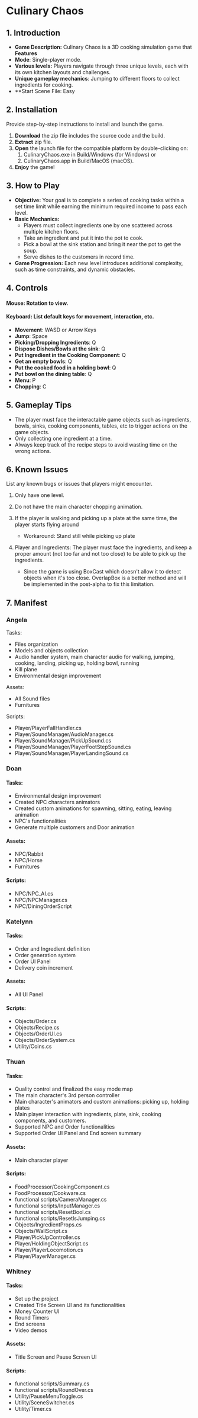 # Culinary Chaos

## 1. **Introduction**

-   **Game Description:** Culinary Chaos is a 3D cooking simulation game that **Features**
-   **Mode**: Single-player mode.
-   **Various levels:** Players navigate through three unique levels, each with its own kitchen layouts and challenges.
-   **Unique gameplay mechanics**: Jumping to different floors to collect ingredients for cooking.
-   **Start Scene File: Easy

## 2. **Installation**

Provide step-by-step instructions to install and launch the game.

1. **Download** the zip file includes the source code and the build.
2. **Extract** zip file.
3. **Open** the launch file for the compatible platform by double-clicking on:
    1. CulinaryChaos.exe in Build/Windows (for Windows) or
    2. CulinaryChaos.app in Build/MacOS (macOS).
4. **Enjoy** the game\!

## 3. **How to Play**

-   **Objective:** Your goal is to complete a series of cooking tasks within a set time limit while earning the minimum required income to pass each level.
-   **Basic Mechanics:**
    -   Players must collect ingredients one by one scattered across multiple kitchen floors.
    -   Take an ingredient and put it into the pot to cook.
    -   Pick a bowl at the sink station and bring it near the pot to get the soup.
    -   Serve dishes to the customers in record time.
-   **Game Progression:** Each new level introduces additional complexity, such as time constraints, and dynamic obstacles.

## 4. **Controls**

#### **Mouse:** Rotation to view.

#### **Keyboard:** List default keys for movement, interaction, etc.

-   **Movement**: WASD or Arrow Keys
-   **Jump**: Space
-   **Picking/Dropping Ingredients**: Q
-   **Dispose Dishes/Bowls at the sink**: Q
-   **Put Ingredient in the Cooking Component**: Q
-   **Get an empty bowls**: Q
-   **Put the cooked food in a holding bowl**: Q
-   **Put bowl on the dining table**: Q
-   **Menu**: P
-   **Chopping**: C

## 5. **Gameplay Tips**

-   The player must face the interactable game objects such as ingredients, bowls, sinks, cooking components, tables, etc to trigger actions on the game objects.
-   Only collecting one ingredient at a time.
-   Always keep track of the recipe steps to avoid wasting time on the wrong actions.

## 6. **Known Issues**

List any known bugs or issues that players might encounter.

1.  Only have one level.
2.  Do not have the main character chopping animation.
3.  If the player is walking and picking up a plate at the same time, the player starts flying around

    -   Workaround: Stand still while picking up plate

4.  Player and Ingredients: The player must face the ingredients, and keep a proper amount (not too far and not too close) to be able to pick up the ingredients.

    -   Since the game is using BoxCast which doesn't allow it to detect objects when it's too close. OverlapBox is a better method and will be implemented in the post-alpha to fix this limitation.

## 7. **Manifest**

### **Angela**

Tasks:

-   Files organization
-   Models and objects collection
-   Audio handler system, main character audio for walking, jumping, cooking, landing, picking up, holding bowl, running
-   Kill plane
-   Environmental design improvement

Assets:

-   All Sound files
-   Furnitures

Scripts:

-   Player/PlayerFallHandler.cs
-   Player/SoundManager/AudioManager.cs
-   Player/SoundManager/PickUpSound.cs
-   Player/SoundManager/PlayerFootStepSound.cs
-   Player/SoundManager/PlayerLandingSound.cs

### **Doan**

#### Tasks:

-   Environmental design improvement
-   Created NPC characters animators
-   Created custom animations for spawning, sitting, eating, leaving animation
-   NPC's functionalities
-   Generate multiple customers and Door animation

#### Assets:

-   NPC/Rabbit
-   NPC/Horse
-   Furnitures

#### Scripts:

-   NPC/NPC_AI.cs
-   NPC/NPCManager.cs
-   NPC/DiningOrderScript

### **Katelynn**

#### Tasks:

-   Order and Ingredient definition
-   Order generation system
-   Order UI Panel
-   Delivery coin increment

#### Assets:

-   All UI Panel

#### Scripts:

-   Objects/Order.cs
-   Objects/Recipe.cs
-   Objects/OrderUI.cs
-   Objects/OrderSystem.cs
-   Utility/Coins.cs

### **Thuan**

#### Tasks:

-   Quality control and finalized the easy mode map
-   The main character's 3rd person controller
-   Main character's animators and custom animations: picking up, holding plates
-   Main player interaction with ingredients, plate, sink, cooking components, and customers.
-   Supported NPC and Order functionalities
-   Supported Order UI Panel and End screen summary

#### Assets:

-   Main character player

#### Scripts:

-   FoodProcessor/CookingComponent.cs
-   FoodProcessor/Cookware.cs
-   functional scripts/CameraManager.cs
-   functional scripts/InputManager.cs
-   functional scripts/ResetBool.cs
-   functional scripts/ResetIsJumping.cs
-   Objects/IngredientProps.cs
-   Objects/WallScript.cs
-   Player/PickUpController.cs
-   Player/HoldingObjectScript.cs
-   Player/PlayerLocomotion.cs
-   Player/PlayerManager.cs

### **Whitney**

#### Tasks:

-   Set up the project
-   Created Title Screen UI and its functionalities
-   Money Counter UI
-   Round Timers
-   End screens
-   Video demos

#### Assets:

-   Title Screen and Pause Screen UI

#### Scripts:

-   functional scripts/Summary.cs
-   functional scripts/RoundOver.cs
-   Utility/PauseMenuToggle.cs
-   Utility/SceneSwitcher.cs
-   Utility/Timer.cs
